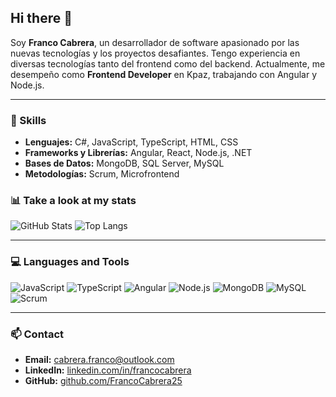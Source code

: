 ## Hi there 👋

Soy **Franco Cabrera**, un desarrollador de software apasionado por las nuevas tecnologías y los proyectos desafiantes. Tengo experiencia en diversas tecnologías tanto del frontend como del backend. Actualmente, me desempeño como **Frontend Developer** en Kpaz, trabajando con Angular y Node.js.

---

### 🚀 Skills

- **Lenguajes:** C#, JavaScript, TypeScript, HTML, CSS
- **Frameworks y Librerías:** Angular, React, Node.js, .NET
- **Bases de Datos:** MongoDB, SQL Server, MySQL
- **Metodologías:** Scrum, Microfrontend



### 📊 Take a look at my stats

![GitHub Stats](https://github-readme-stats.vercel.app/api?username=FrancoCabrera25&show_icons=true&theme=radical)
![Top Langs](https://github-readme-stats.vercel.app/api/top-langs/?username=FrancoCabrera25&layout=compact&theme=radical)

---

### 💻 Languages and Tools

![JavaScript](https://img.shields.io/badge/JavaScript-ES6%2B-yellow?logo=javascript)
![TypeScript](https://img.shields.io/badge/TypeScript-v4.5-blue?logo=typescript)
![Angular](https://img.shields.io/badge/Angular-v12-red?logo=angular)
![Node.js](https://img.shields.io/badge/Node.js-v16-green?logo=node.js)
![MongoDB](https://img.shields.io/badge/MongoDB-v5.0-green?logo=mongodb)
![MySQL](https://img.shields.io/badge/MySQL-v8.0-blue?logo=mysql)
![Scrum](https://img.shields.io/badge/Scrum-Agile-red?logo=scrum)

---

### 📫 Contact

- **Email:** cabrera.franco@outlook.com
- **LinkedIn:** [linkedin.com/in/francocabrera](https://www.linkedin.com/in/francocabrera/)
- **GitHub:** [github.com/FrancoCabrera25](https://github.com/FrancoCabrera25/)
